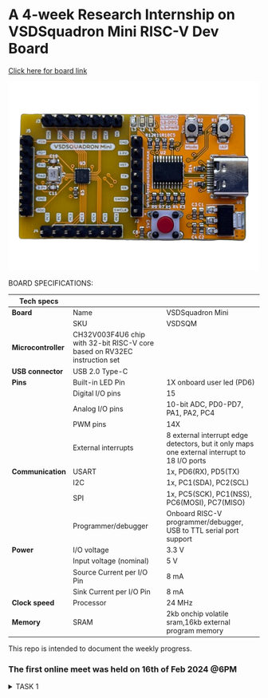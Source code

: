 # A 4-week Research Internship on VSDSquadron Mini RISC-V Dev Board

[Click here for board link](https://www.vlsisystemdesign.com/vsdsquadronmini/)




![VSd_Board](image1.png)

BOARD SPECIFICATIONS:

| Tech specs   |   |    |
|------------|------------|------------|
| **Board** | Name     | VSDSquadron Mini    |
|      | SKU    | VSDSQM    |
| **Microcontroller**    | CH32V003F4U6 chip with 32-bit RISC-V core based on RV32EC instruction set    |     |
| **USB connector** | USB 2.0 Type-C    |     |
| **Pins**     | Built-in LED Pin     | 1X onboard user led (PD6)     |
|      | Digital I/O pins     | 15     |
|      | Analog I/O pins     | 10-bit ADC, PD0-PD7, PA1, PA2, PC4     |
|      | PWM pins     | 14X     |
|      | External interrupts     | 	8 external interrupt edge detectors, but it only maps one external interrupt to 18 I/O ports     |
| **Communication**     | USART     | 	1x, PD6(RX), PD5(TX)     |
|      | I2C     | 1x, PC1(SDA), PC2(SCL)    |
|      | SPI     | 1x, PC5(SCK), PC1(NSS), PC6(MOSI), PC7(MISO)     |
|      | Programmer/debugger     | Onboard RISC-V programmer/debugger, USB to TTL serial port support     |
| **Power**     | I/O voltage     | 3.3 V    |
|      | Input voltage (nominal)     | 5 V    |
|      | Source Current per I/O Pin    | 8 mA     |
|      | Sink Current per I/O Pin     | 8 mA     |
| **Clock speed**     | Processor    | 24 MHz     |
| **Memory**     | SRAM     | 2kb onchip volatile sram,16kb external program memory     |
   

This repo is intended to document the weekly progress.

### The first online meet was held on 16th of Feb 2024 @6PM

<details>
    <summary> TASK 1 </summary>
 
1) install Yosys 

2) install iverilog 

3) install gtkwave

### CLONING RISC-V GNU TOOLCHAIN

# To install git 
```sudo apt install git-all```   

 *make sure to install the dependencies*
![git_all](i1-1.jpg)



### INSTALLING YOSYS, IVERILOG & GTKWAVE.

### 1.YOSYS


```git clone https://github.com/YosysHQ/yosys.git```
![git_clone](a1.jpg)
```cd yosys``` 

```sudo apt install make```
![sudo_apt](a2.jpg)
```sudo apt-get install build-essential clang bison flex \libreadline-dev gawk tcl-dev libffi-dev git \ graphviz xdot pkg-config python3 libboost-system-dev\libboost-python-dev libboost-filesystem-dev zlib1g-dev```

```make config-gcc```

```make``` 

```sudo make install```
![make_install](a3.jpg)


### 2.iVerilog
*installing iVerilog*

```sudo apt update```

```sudo apt-get install iverilog```
![iVerilog](a4.jpg)

### 3.GTkWave
*installing GTkWave*

``` sudo apt-get install gtkwave ```

![gtkwave](a5.jpg)
</details>
